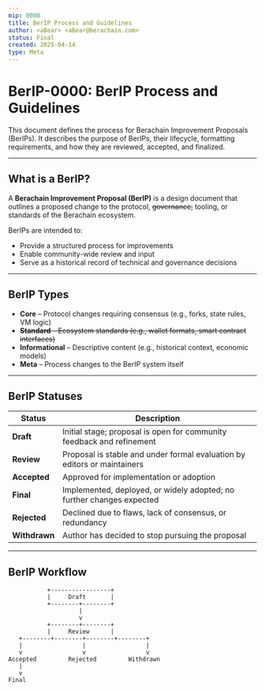 ```yaml
---
mip: 0000
title: BerIP Process and Guidelines
author: <aBear> <aBear@berachain.com>
status: Final
created: 2025-04-14
type: Meta
---
```


# BerIP-0000: BerIP Process and Guidelines

This document defines the process for Berachain Improvement Proposals (BerIPs). It describes the purpose of BerIPs, their lifecycle, formatting requirements, and how they are reviewed, accepted, and finalized.

---

## What is a BerIP?

A **Berachain Improvement Proposal (BerIP)** is a design document that outlines a proposed change to the protocol, ~~governance,~~ tooling, or standards of the Berachain ecosystem.

BerIPs are intended to:

- Provide a structured process for improvements
- Enable community-wide review and input
- Serve as a historical record of technical and governance decisions

---

## BerIP Types

- **Core** – Protocol changes requiring consensus (e.g., forks, state rules, VM logic)
- ~~**Standard** – Ecosystem standards (e.g., wallet formats, smart contract interfaces)~~
- **Informational** – Descriptive content (e.g., historical context, economic models)
- **Meta** – Process changes to the BerIP system itself

---

## BerIP Statuses

| Status     | Description |
|------------|-------------|
| **Draft**  | Initial stage; proposal is open for community feedback and refinement |
| **Review** | Proposal is stable and under formal evaluation by editors or maintainers |
| **Accepted** | Approved for implementation or adoption |
| **Final**  | Implemented, deployed, or widely adopted; no further changes expected |
| **Rejected** | Declined due to flaws, lack of consensus, or redundancy |
| **Withdrawn** | Author has decided to stop pursuing the proposal |


---

## BerIP Workflow

```plaintext
           +-----------------+
           |     Draft       |
           +--------+--------+
                    |
                    v
           +--------+--------+
           |     Review      |
   +--------+--------+--------+--------+
   |                 |                 |
   v                 v                 v
Accepted         Rejected         Withdrawn
   |
   v
Final
```
